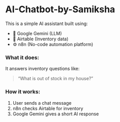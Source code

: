 # AI-Chatbot-by-Samiksha
This is a simple AI assistant built using:

- 🧠 Google Gemini (LLM)
- 🔗 Airtable (Inventory data)
- ⚙️ n8n (No-code automation platform)

### What it does:
It answers inventory questions like:
> “What is out of stock in my house?”

### How it works:
1. User sends a chat message
2. n8n checks Airtable for inventory
3. Google Gemini gives a short AI response
